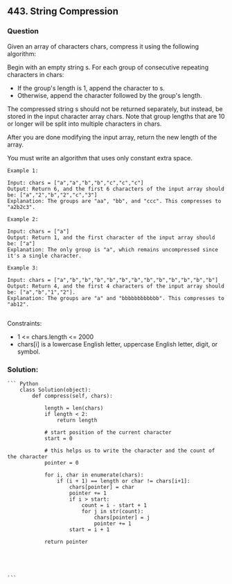 ## 443. String Compression

### Question
Given an array of characters chars, compress it using the following algorithm:

Begin with an empty string s. For each group of consecutive repeating characters in chars:

* If the group's length is 1, append the character to s.
* Otherwise, append the character followed by the group's length.

The compressed string s should not be returned separately, but instead, be stored in the input character array chars. Note that group lengths that are 10 or longer will be split into multiple characters in chars.

After you are done modifying the input array, return the new length of the array.

You must write an algorithm that uses only constant extra space.

```
Example 1:

Input: chars = ["a","a","b","b","c","c","c"]
Output: Return 6, and the first 6 characters of the input array should be: ["a","2","b","2","c","3"]
Explanation: The groups are "aa", "bb", and "ccc". This compresses to "a2b2c3".

Example 2:

Input: chars = ["a"]
Output: Return 1, and the first character of the input array should be: ["a"]
Explanation: The only group is "a", which remains uncompressed since it's a single character.

Example 3:

Input: chars = ["a","b","b","b","b","b","b","b","b","b","b","b","b"]
Output: Return 4, and the first 4 characters of the input array should be: ["a","b","1","2"].
Explanation: The groups are "a" and "bbbbbbbbbbbb". This compresses to "ab12".
 

```
Constraints:

* 1 <= chars.length <= 2000
* chars[i] is a lowercase English letter, uppercase English letter, digit, or symbol.

### Solution:
    ``` Python
        class Solution(object):
            def compress(self, chars):

                length = len(chars)
                if length < 2:
                    return length

                # start position of the current character 
                start = 0

                # this helps us to write the character and the count of the character
                pointer = 0

                for i, char in enumerate(chars):
                    if (i + 1) == length or char != chars[i+1]:
                        chars[pointer] = char
                        pointer += 1
                        if i > start:
                            count = i - start + 1
                            for j in str(count):
                                chars[pointer] = j
                                pointer += 1
                        start = i + 1

                return pointer
                
            



    ```

	